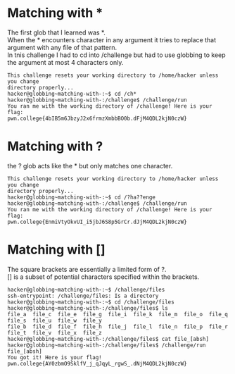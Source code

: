 # Matching with *
The first glob that I learned was *.  
When the * encounters character in any argument it tries to replace that argument with any file of that pattern.  
In tnis challenge I had to cd into /challenge but had to use globbing to keep the argument at most 4 characters only.
~~~
This challenge resets your working directory to /home/hacker unless you change
directory properly...
hacker@globbing~matching-with-:~$ cd /ch*
hacker@globbing~matching-with-:/challenge$ /challenge/run
You ran me with the working directory of /challenge! Here is your flag:
pwn.college{4bIB5m6JbzyJ2x6frmzXmbbBO0b.dFjM4QDL2kjN0czW}
~~~
# Matching with ?
the ? glob acts like the * but only matches one character.
~~~
This challenge resets your working directory to /home/hacker unless you change
directory properly...
hacker@globbing~matching-with-:~$ cd /?ha??enge
hacker@globbing~matching-with-:/challenge$ /challenge/run
You ran me with the working directory of /challenge! Here is your flag:
pwn.college{EnmiVtyOkvUI_i5jbJ6S8p5GrCr.dJjM4QDL2kjN0czW}
~~~
# Matching with []
The square brackets are essentially a limited form of ?.  
[] is a subset of potential characters specified within the brackets.
~~~
hacker@globbing~matching-with-:~$ /challenge/files
ssh-entrypoint: /challenge/files: Is a directory
hacker@globbing~matching-with-:~$ cd /challenge/files
hacker@globbing~matching-with-:/challenge/files$ ls
file_a  file_c  file_e  file_g  file_i  file_k  file_m  file_o  file_q  file_s  file_u  file_w  file_y
file_b  file_d  file_f  file_h  file_j  file_l  file_n  file_p  file_r  file_t  file_v  file_x  file_z
hacker@globbing~matching-with-:/challenge/files$ cat file_[absh]
hacker@globbing~matching-with-:/challenge/files$ /challenge/run file_[absh]
You got it! Here is your flag!
pwn.college{AY0zbmO9SklfV_j_qJqyL_rgwS_.dNjM4QDL2kjN0czW}
~~~





